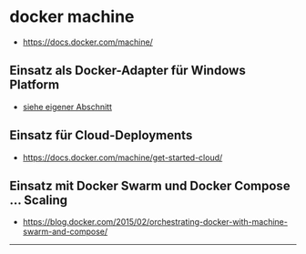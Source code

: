 # docker machine
* https://docs.docker.com/machine/

## Einsatz als Docker-Adapter für Windows Platform
* [siehe eigener Abschnitt](docker_windows.md) 

## Einsatz für Cloud-Deployments
* https://docs.docker.com/machine/get-started-cloud/

## Einsatz mit Docker Swarm und Docker Compose ... Scaling
* https://blog.docker.com/2015/02/orchestrating-docker-with-machine-swarm-and-compose/

---
